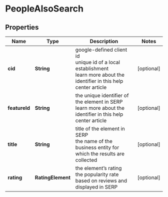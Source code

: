 # PeopleAlsoSearch


## Properties

| Name | Type | Description | Notes |
|------------ | ------------- | ------------- | -------------|
**cid** | **String** | google-defined client id<br>unique id of a local establishment<br>learn more about the identifier in this help center article |[optional]|
**featureId** | **String** | the unique identifier of the element in SERP<br>learn more about the identifier in this help center article |[optional]|
**title** | **String** | title of the element in SERP<br>the name of the business entity for which the results are collected |[optional]|
**rating** | **RatingElement** | the element’s rating <br>the popularity rate based on reviews and displayed in SERP |[optional]|